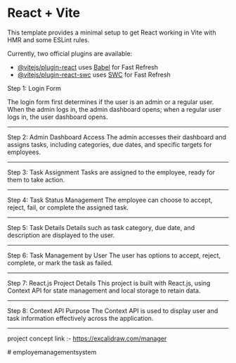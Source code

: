 # React + Vite

This template provides a minimal setup to get React working in Vite with HMR and some ESLint rules.

Currently, two official plugins are available:

- [@vitejs/plugin-react](https://github.com/vitejs/vite-plugin-react/blob/main/packages/plugin-react/README.md) uses [Babel](https://babeljs.io/) for Fast Refresh
- [@vitejs/plugin-react-swc](https://github.com/vitejs/vite-plugin-react-swc) uses [SWC](https://swc.rs/) for Fast Refresh
 




Step 1: Login Form

The login form first determines if the user is an admin or a regular user. When the admin logs in, the admin dashboard opens; when a regular user logs in, the user dashboard opens.

---

Step 2: Admin Dashboard Access
The admin accesses their dashboard and assigns tasks, including categories, due dates, and specific targets for employees.

---

Step 3: Task Assignment
Tasks are assigned to the employee, ready for them to take action.

---

Step 4: Task Status Management
The employee can choose to accept, reject, fail, or complete the assigned task.

---

Step 5: Task Details
Details such as task category, due date, and description are displayed to the user.

---

Step 6: Task Management by User
The user has options to accept, reject, complete, or mark the task as failed.

---

Step 7: React.js Project Details
This project is built with React.js, using Context API for state management and local storage to retain data.

---

Step 8: Context API Purpose
The Context API is used to display user and task information effectively across the application.

---
 project concept link :- https://excalidraw.com/manager

#   e m p l o y e m a n a g e m e n t s y s t e m 
 
 
